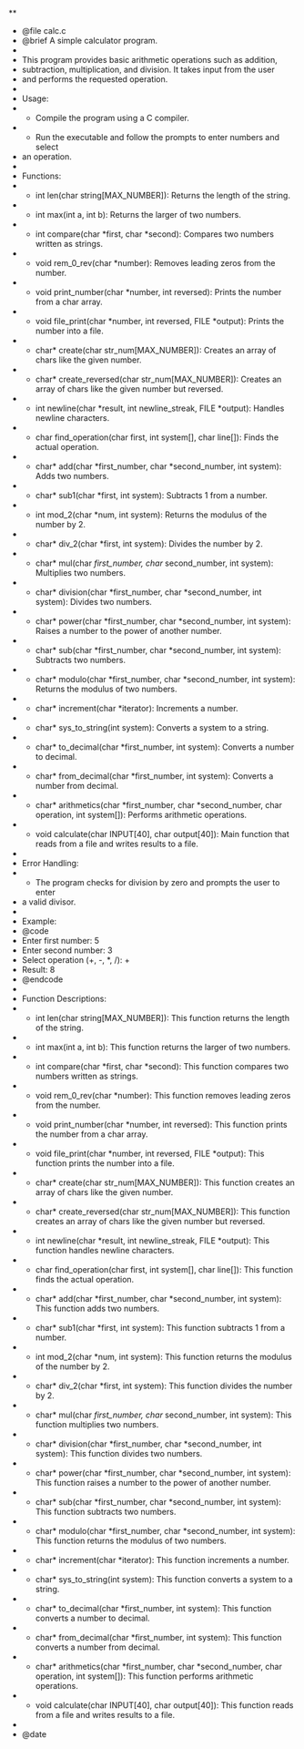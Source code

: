 **
 * @file calc.c
 * @brief A simple calculator program.
 *
 * This program provides basic arithmetic operations such as addition,
 * subtraction, multiplication, and division. It takes input from the user
 * and performs the requested operation.
 *
 * Usage:
 * - Compile the program using a C compiler.
 * - Run the executable and follow the prompts to enter numbers and select
 *   an operation.
 *
 * Functions:
 * - int len(char string[MAX_NUMBER]): Returns the length of the string.
 * - int max(int a, int b): Returns the larger of two numbers.
 * - int compare(char *first, char *second): Compares two numbers written as strings.
 * - void rem_0_rev(char *number): Removes leading zeros from the number.
 * - void print_number(char *number, int reversed): Prints the number from a char array.
 * - void file_print(char *number, int reversed, FILE *output): Prints the number into a file.
 * - char* create(char str_num[MAX_NUMBER]): Creates an array of chars like the given number.
 * - char* create_reversed(char str_num[MAX_NUMBER]): Creates an array of chars like the given number but reversed.
 * - int newline(char *result, int newline_streak, FILE *output): Handles newline characters.
 * - char find_operation(char first, int system[], char line[]): Finds the actual operation.
 * - char* add(char *first_number, char *second_number, int system): Adds two numbers.
 * - char* sub1(char *first, int system): Subtracts 1 from a number.
 * - int mod_2(char *num, int system): Returns the modulus of the number by 2.
 * - char* div_2(char *first, int system): Divides the number by 2.
 * - char* mul(char *first_number, char* second_number, int system): Multiplies two numbers.
 * - char* division(char *first_number, char *second_number, int system): Divides two numbers.
 * - char* power(char *first_number, char *second_number, int system): Raises a number to the power of another number.
 * - char* sub(char *first_number, char *second_number, int system): Subtracts two numbers.
 * - char* modulo(char *first_number, char *second_number, int system): Returns the modulus of two numbers.
 * - char* increment(char *iterator): Increments a number.
 * - char* sys_to_string(int system): Converts a system to a string.
 * - char* to_decimal(char *first_number, int system): Converts a number to decimal.
 * - char* from_decimal(char *first_number, int system): Converts a number from decimal.
 * - char* arithmetics(char *first_number, char *second_number, char operation, int system[]): Performs arithmetic operations.
 * - void calculate(char INPUT[40], char output[40]): Main function that reads from a file and writes results to a file.
 *
 * Error Handling:
 * - The program checks for division by zero and prompts the user to enter
 *   a valid divisor.
 *
 * Example:
 * @code
 * Enter first number: 5
 * Enter second number: 3
 * Select operation (+, -, *, /): +
 * Result: 8
 * @endcode
 *
 * Function Descriptions:
 * - int len(char string[MAX_NUMBER]): This function returns the length of the string.
 * - int max(int a, int b): This function returns the larger of two numbers.
 * - int compare(char *first, char *second): This function compares two numbers written as strings.
 * - void rem_0_rev(char *number): This function removes leading zeros from the number.
 * - void print_number(char *number, int reversed): This function prints the number from a char array.
 * - void file_print(char *number, int reversed, FILE *output): This function prints the number into a file.
 * - char* create(char str_num[MAX_NUMBER]): This function creates an array of chars like the given number.
 * - char* create_reversed(char str_num[MAX_NUMBER]): This function creates an array of chars like the given number but reversed.
 * - int newline(char *result, int newline_streak, FILE *output): This function handles newline characters.
 * - char find_operation(char first, int system[], char line[]): This function finds the actual operation.
 * - char* add(char *first_number, char *second_number, int system): This function adds two numbers.
 * - char* sub1(char *first, int system): This function subtracts 1 from a number.
 * - int mod_2(char *num, int system): This function returns the modulus of the number by 2.
 * - char* div_2(char *first, int system): This function divides the number by 2.
 * - char* mul(char *first_number, char* second_number, int system): This function multiplies two numbers.
 * - char* division(char *first_number, char *second_number, int system): This function divides two numbers.
 * - char* power(char *first_number, char *second_number, int system): This function raises a number to the power of another number.
 * - char* sub(char *first_number, char *second_number, int system): This function subtracts two numbers.
 * - char* modulo(char *first_number, char *second_number, int system): This function returns the modulus of two numbers.
 * - char* increment(char *iterator): This function increments a number.
 * - char* sys_to_string(int system): This function converts a system to a string.
 * - char* to_decimal(char *first_number, int system): This function converts a number to decimal.
 * - char* from_decimal(char *first_number, int system): This function converts a number from decimal.
 * - char* arithmetics(char *first_number, char *second_number, char operation, int system[]): This function performs arithmetic operations.
 * - void calculate(char INPUT[40], char output[40]): This function reads from a file and writes results to a file.
 *
 * @date
   

